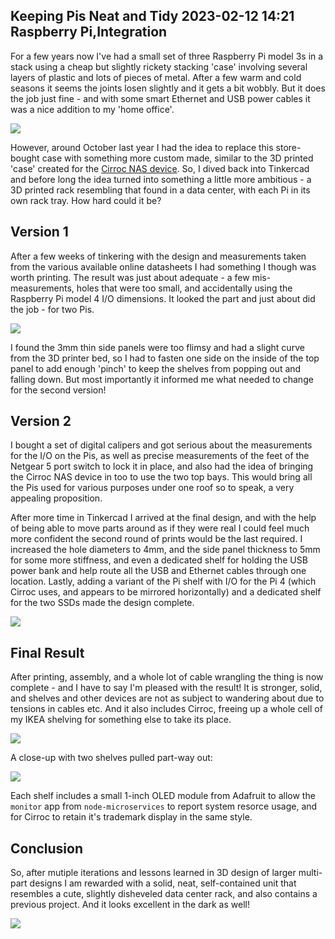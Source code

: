 Keeping Pis Neat and Tidy
2023-02-12 14:21
Raspberry Pi,Integration
---

For a few years now I've had a small set of three Raspberry Pi model 3s in a
stack using a cheap but slightly rickety stacking 'case' involving several
layers of plastic and lots of pieces of metal. After a few warm and cold seasons
it seems the joints losen slightly and it gets a bit wobbly. But it does the job
just fine - and with some smart Ethernet and USB power cables it was a nice
addition to my 'home office'.

![](assets/media/2022/05/pi-stack.jpg)

However, around October last year I had the idea to replace this store-bought
case with something more custom made, similar to the 3D printed 'case' created
for the
[Cirroc NAS device](https://blog.chrislewis.me.uk/?post=2022-08-13-Ditching-Dropbox-With-Cirroc-A-Tiny-Cloud).
So, I dived back into Tinkercad and before long the idea turned into something a
little more ambitious - a 3D printed rack resembling that found in a data
center, with each Pi in its own rack tray. How hard could it be?

## Version 1

After a few weeks of tinkering with the design and measurements taken from the
various available online datasheets I had something I though was worth printing.
The result was just about adequate - a few mis-measurements, holes that were too
small, and accidentally using the Raspberry Pi model 4 I/O dimensions. It looked
the part and just about did the job - for two Pis.

![](assets/media/2023/02/rack-v1.jpg)

I found the 3mm thin side panels were too flimsy and had a slight curve from
the 3D printer bed, so I had to fasten one side on the inside of the top panel
to add enough 'pinch' to keep the shelves from popping out and falling down. But
most importantly it informed me what needed to change for the second version!

## Version 2

I bought a set of digital calipers and got serious about the measurements for
the I/O on the Pis, as well as precise measurements of the feet of the Netgear
5 port switch to lock it in place, and also had the idea of bringing the Cirroc
NAS device in too to use the two top bays. This would bring all the Pis used
for various purposes under one roof so to speak, a very appealing proposition.

After more time in Tinkercad I arrived at the final design, and with the help
of being able to move parts around as if they were real I could feel much more
confident the second round of prints would be the last required. I increased the
hole diameters to 4mm, and the side panel thickness to 5mm for some more
stiffness, and even a dedicated shelf for holding the USB power bank and help
route all the USB and Ethernet cables through one location. Lastly, adding a
variant of the Pi shelf with I/O for the Pi 4 (which Cirroc uses, and appears to
be mirrored horizontally) and a dedicated shelf for the two SSDs made the design
complete.

![](assets/media/2023/02/rack-cad.png)

## Final Result

After printing, assembly, and a whole lot of cable wrangling the thing is now
complete - and I have to say I'm pleased with the result! It is stronger, solid,
and shelves and other devices are not as subject to wandering about due to
tensions in cables etc. And it also includes Cirroc, freeing up a whole cell
of my IKEA shelving for something else to take its place.

![](assets/media/2023/02/rack-v2.jpg)

A close-up with two shelves pulled part-way out:

![](assets/media/2023/02/rack-v2-open.jpg)

Each shelf includes a small 1-inch OLED module from Adafruit to allow the
<code>monitor</code> app from <code>node-microservices</code> to report system
resorce usage, and for Cirroc to retain it's trademark display in the same style.

## Conclusion

So, after mutiple iterations and lessons learned in 3D design of larger
multi-part designs I am rewarded with a solid, neat, self-contained unit that
resembles a cute, slightly disheveled data center rack, and also contains a
previous project. And it looks excellent in the dark as well!

![](assets/media/2023/02/rack-v2-dark.jpg)
